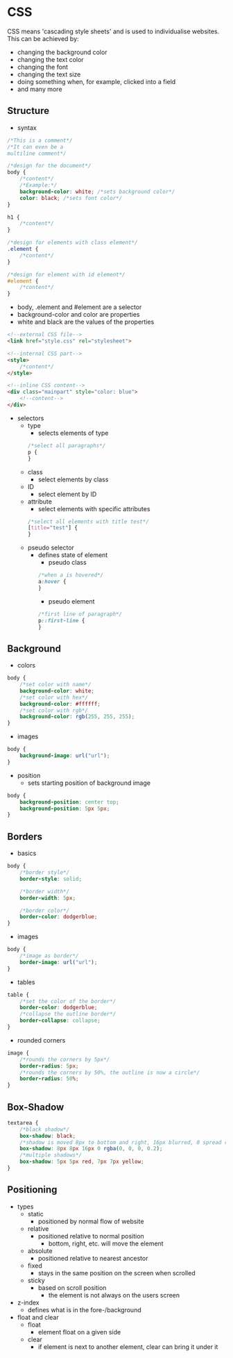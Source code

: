 # CSS

CSS means 'cascading style sheets' and is used to individualise websites. This can be achieved by:

* changing the background color
* changing the text color
* changing the font
* changing the text size
* doing something when, for example, clicked into a field
* and many more

## Structure

- syntax

```css
/*This is a comment*/
/*It can even be a
multiline comment*/

/*design for the document*/
body {
    /*content*/
    /*Example:*/
    background-color: white; /*sets background color*/
    color: black; /*sets font color*/
}

h1 {
    /*content*/
}

/*design for elements with class element*/
.element {
    /*content*/
}

/*design for element with id element*/
#element {
    /*content*/
}
```

- body, .element and #element are a selector
- background-color and color are properties
- white and black are the values of the properties

```html
<!--external CSS file-->
<link href="style.css" rel="stylesheet">

<!--internal CSS part-->
<style>
    /*content*/
</style>

<!--inline CSS content-->
<div class="mainpart" style="color: blue">
    <!--content-->
</div>
```

- selectors
    - type
        - selects elements of type
      ```css
      /*select all paragraphs*/
      p {
      }
      ```
    - class
        - select elements by class
    - ID
        - select element by ID
    - attribute
        - select elements with specific attributes
      ```css
      /*select all elements with title test*/
      [title="test"] {
      }
      ```
    - pseudo selector
        - defines state of element
            - pseudo class
          ```css
          /*when a is hovered*/
          a:hover {
          }
          ```
            - pseudo element
          ```css
          /*first line of paragraph*/
          p::first-line {
          }
          ```

## Background

- colors

```css
body {
    /*set color with name*/
    background-color: white;
    /*set color with hex*/
    background-color: #ffffff;
    /*set color with rgb*/
    background-color: rgb(255, 255, 255);
}
```

- images

```css
body {
    background-image: url("url");
}
```

- position
    - sets starting position of background image

```css
body {
    background-position: center top;
    background-position: 5px 5px;
}
```

## Borders

- basics

```css
body {
    /*border style*/
    border-style: solid;

    /*border width*/
    border-width: 5px;

    /*border color*/
    border-color: dodgerblue;
}
```

- images

```css
body {
    /*image as border*/
    border-image: url("url");
}
```

- tables

```css
table {
    /*set the color of the border*/
    border-color: dodgerblue;
    /*collapse the outline border*/
    border-collapse: collapse;
}
```

- rounded corners

```css
image {
    /*rounds the corners by 5px*/
    border-radius: 5px;
    /*rounds the corners by 50%, the outline is now a circle*/
    border-radius: 50%;
}
```

## Box-Shadow

```css
textarea {
    /*black shadow*/
    box-shadow: black;
    /*shadow is moved 8px to bottom and right, 16px blurred, 0 spread radius, color black, 0.2% transparency*/
    box-shadow: 8px 8px 16px 0 rgba(0, 0, 0, 0.2);
    /*multiple shadows*/
    box-shadow: 5px 5px red, 7px 7px yellow;
}
```

## Positioning

- types
    - static
        - positioned by normal flow of website
    - relative
        - positioned relative to normal position
            - bottom, right, etc. will move the element
    - absolute
        - positioned relative to nearest ancestor
    - fixed
        - stays in the same position on the screen when scrolled
    - sticky
        - based on scroll position
            - the element is not always on the users screen
- z-index
    - defines what is in the fore-/background
- float and clear
    - float
        - element float on a given side
    - clear
        - if element is next to another element, clear can bring it under it